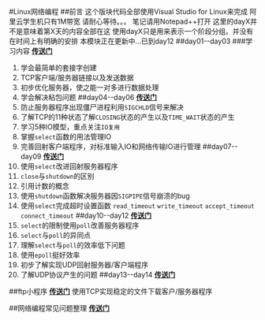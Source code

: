 #Linux网络编程
##前言
这个版块代码全部使用Visual Studio for Linux来完成
阿里云学生机只有1M带宽 请耐心等待。。。
笔记请用Notepad++打开
这里的dayX并不是意味着第X天的内容全部在这
使用dayX只是用来表示一个阶段分组。并没有在时间上有明确的安排
本模块正在更新中...已到day12
##day01--day03
###学习内容
[**传送门**](day01-day03.md)
1. 学会最简单的套接字创建
2. TCP客户端/服务器链接以及发送数据
3. 初步优化服务器，使之能一对多进行数据处理
4. 学会解决粘包问题
##day04--day06
[**传送门**](day04-day06.md)
1. 防止服务器程序出现僵尸进程利用`SIGCHLD`信号来解决
2. 了解TCP的11种状态了解`CLOSING`状态的产生以及`TIME_WAIT`状态的产生
3. 学习5种IO模型，重点关注`IO复用`
4. 掌握`select`函数的用法管理IO
5. 完善回射客户端程序，对标准输入IO和网络传输IO进行管理
##day07--day09
[**传送门**](day07-day09.md)
1. 使用`select`改进回射服务器程序
2. `close`与`shutdown`的区别
3. 引用计数的概念
4. 使用`shutdown`函数解决服务器因`SIGPIPE`信号崩溃的bug
5. 使用`select`完成超时设置函数
	`read_timeout` `write_timeout` `accept_timeout` `connect_timeout`
##day10--day12
[**传送门**](day10-day12.md)
1. `select`的限制使用`poll`改善服务器程序
2. `select`与`poll`的异同点
3. 理解`select`与`poll`的效率低下问题
4. 使用`epoll`挺好效率
5. 初步了解实现UDP回射服务器/客户端程序
6. 了解UDP协议产生的问题
##day13--day14
[**传送门**](day13-day14.md)

##ftp小程序
[**传送门**](ftp.md)
使用TCP实现稳定的文件下载客户/服务器程序

##网络编程常见问题整理
[**传送门**](extra.md)

